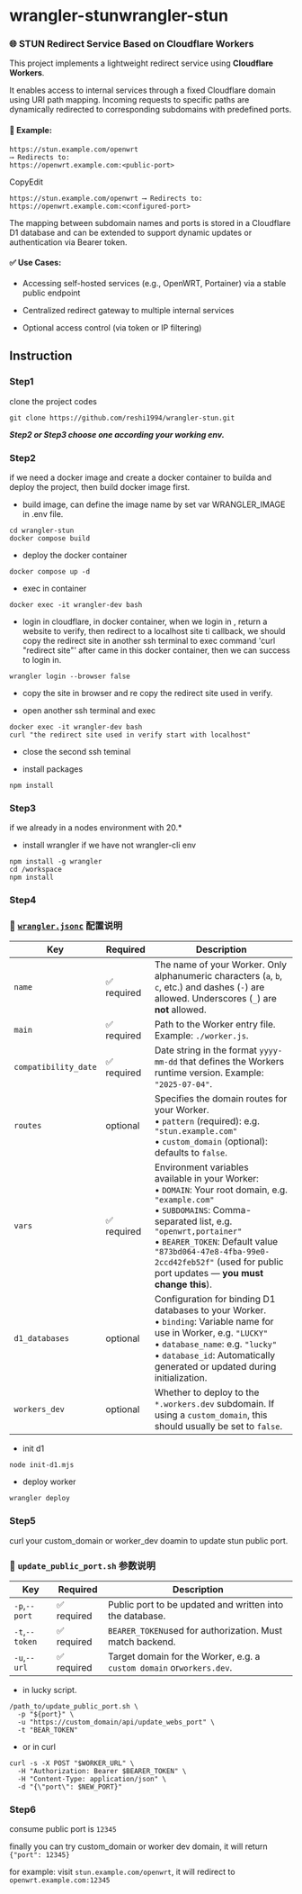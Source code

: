 # wrangler-stunwrangler-stun

### 🌐 STUN Redirect Service Based on Cloudflare Workers

This project implements a lightweight redirect service using **Cloudflare Workers**.

It enables access to internal services through a fixed Cloudflare domain using URI path mapping. Incoming requests to specific paths are dynamically redirected to corresponding subdomains with predefined ports.

#### 📌 Example:

```
https://stun.example.com/openwrt
⟶ Redirects to:
https://openwrt.example.com:<public-port>
```

CopyEdit

`https://stun.example.com/openwrt ⟶ Redirects to: https://openwrt.example.com:<configured-port>`

The mapping between subdomain names and ports is stored in a Cloudflare D1 database and can be extended to support dynamic updates or authentication via Bearer token.

#### ✅ Use Cases:

-   Accessing self-hosted services (e.g., OpenWRT, Portainer) via a stable public endpoint
    
-   Centralized redirect gateway to multiple internal services
    
-   Optional access control (via token or IP filtering)
    

## Instruction

### Step1

clone the project codes

```
git clone https://github.com/reshi1994/wrangler-stun.git
```

**_Step2 or Step3 choose one according your working env._**

### Step2

if we need a docker image and create a docker container to builda and deploy the project, then build docker image first.

-   build image, can define the image name by set var WRANGLER_IMAGE in .env file.
    

```
cd wrangler-stun
docker compose build
```

-   deploy the docker container
    

```
docker compose up -d
```

-   exec in container
    

```
docker exec -it wrangler-dev bash
```

-   login in cloudflare, in docker container, when we login in , return a website to verify, then redirect to a localhost site ti callback, we should copy the redirect site in another ssh terminal to exec command 'curl "redirect site"' after came in this docker container, then we can success to login in.
    

```
wrangler login --browser false
```

-   copy the site in browser and re copy the redirect site used in verify.
    
-   open another ssh terminal and exec
    

```
docker exec -it wrangler-dev bash
curl "the redirect site used in verify start with localhost"
```

-   close the second ssh teminal
    
-   install packages
    

```
npm install
```

### Step3

if we already in a nodes environment with 20.*

-   install wrangler if we have not wrangler-cli env
    

```
npm install -g wrangler
cd /workspace
npm install
```

### Step4

### 📄 [`wrangler.jsonc`](https://developers.cloudflare.com/workers/wrangler/configuration/#custom-domains) 配置说明
| **Key**              | **Required** | **Description**                                                                                                                                                                                                                                                                                                     |
| -------------------- | ------------ | ------------------------------------------------------------------------------------------------------------------------------------------------------------------------------------------------------------------------------------------------------------------------------------------------------------------- |
| `name`               | ✅ required   | The name of your Worker. Only alphanumeric characters (`a`, `b`, `c`, etc.) and dashes (`-`) are allowed. Underscores (`_`) are **not** allowed.                                                                                                                                                                    |
| `main`               | ✅ required   | Path to the Worker entry file. Example: `./worker.js`.                                                                                                                                                                                                                                                              |
| `compatibility_date` | ✅ required   | Date string in the format `yyyy-mm-dd` that defines the Workers runtime version. Example: `"2025-07-04"`.                                                                                                                                                                                                           |
| `routes`             | optional     | Specifies the domain routes for your Worker. <br>• `pattern` (required): e.g. `"stun.example.com"` <br>• `custom_domain` (optional): defaults to `false`.                                                                                                                                                           |
| `vars`               | ✅ required   | Environment variables available in your Worker: <br>• `DOMAIN`: Your root domain, e.g. `"example.com"` <br>• `SUBDOMAINS`: Comma-separated list, e.g. `"openwrt,portainer"` <br>• `BEARER_TOKEN`: Default value `"873bd064-47e8-4fba-99e0-2ccd42feb52f"` (used for public port updates — **you must change this**). |
| `d1_databases`       | optional     | Configuration for binding D1 databases to your Worker. <br>• `binding`: Variable name for use in Worker, e.g. `"LUCKY"` <br>• `database_name`: e.g. `"lucky"` <br>• `database_id`: Automatically generated or updated during initialization.                                                                        |
| `workers_dev`        | optional     | Whether to deploy to the `*.workers.dev` subdomain. If using a `custom_domain`, this should usually be set to `false`.                                                                                                                                                                                              |


    

-   init d1
    

```
node init-d1.mjs
```

-   deploy worker
    

```
wrangler deploy
```

### Step5

curl your custom_domain or worker_dev doamin to update stun public port.

### 📜 `update_public_port.sh` 参数说明

| **Key**          | **Required** | **Description**                                                   |
| ------------------------ | -------------------- | ------------------------------------------------------------------------- |
| `-p`,`--port`  | ✅ required        | Public port to be updated and written into the database.                |
| `-t`,`--token` | ✅ required        | `BEARER_TOKEN`used for authorization. Must match backend.           |
| `-u`,`--url`   | ✅ required        | Target domain for the Worker, e.g. a `custom domain` or`workers.dev`. |


-   in lucky script.
    

```
/path_to/update_public_port.sh \
  -p "${port}" \
  -u "https://custom_domain/api/update_webs_port" \
  -t "BEAR_TOKEN"
```

-   or in curl
    

```
curl -s -X POST "$WORKER_URL" \
  -H "Authorization: Bearer $BEARER_TOKEN" \
  -H "Content-Type: application/json" \
  -d "{\"port\": $NEW_PORT}"
```

### Step6

consume public port is `12345`

finally you can try custom_domain or worker dev domain, it will return `{"port": 12345}`

for example: visit `stun.example.com/openwrt`, it will redirect to `openwrt.example.com:12345`
